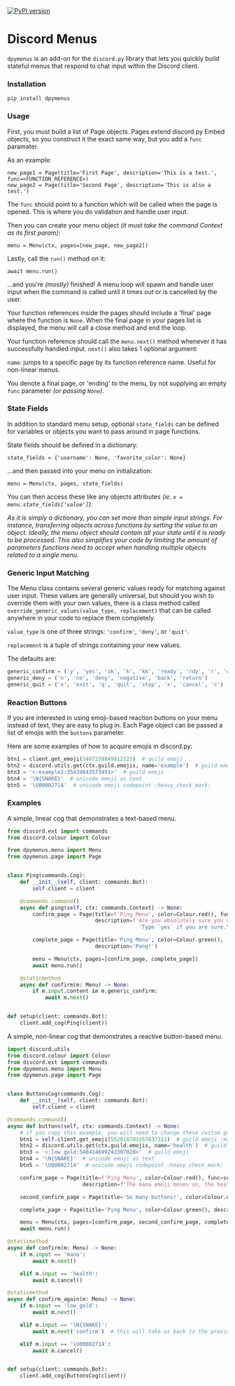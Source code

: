 [![PyPI version](https://badge.fury.io/py/dpymenus.svg)](https://badge.fury.io/py/dpymenus)

# Discord Menus
`dpymenus` is an add-on for the `discord.py` library that lets you quickly build stateful
menus that respond to chat input within the Discord client.

### Installation
`pip install dpymenus`

### Usage
First, you must build a list of Page objects. Pages extend discord.py
Embed objects, so you construct it the exact same way, but you add a `func` paramater.

As an example:

    new_page1 = Page(title='First Page', description='This is a test.', func=<FUNCTION_REFERENCE>)
    new_page2 = Page(title='Second Page', description='This is also a test.')

The `func` should point to a function which will be called when the page is opened. This is
where you do validation and handle user input.
    
Then you can create your menu object *(it must take the command Context as its first param)*:

    menu = Menu(ctx, pages=[new_page, new_page2])
    
Lastly, call the `run()` method on it:

    await menu.run()
    
...and you're *(mostly)* finished! A menu loop will spawn and handle user input when the command is 
called until it times out or is cancelled by the user.

Your function references inside the pages should include a 'final' page where the
function is `None`. When the final page in your pages list is displayed, the menu will call a
close method and end the loop.

Your function reference should call the `menu.next()` method whenever it has
successfully handled input. `next()` also takes 1 optional argument: 

`name`: jumps to a specific page by its function reference name. Useful for non-linear menus.

You denote a final page, or 'ending' to the menu, by not supplying an empty `func` parameter *(or passing `None`)*.
    
### State Fields
In addition to standard menu setup, optional `state_fields` can be defined for variables or objects you
want to pass around in page functions.

State fields should be defined in a dictionary:

    state_fields = {'username': None, 'favorite_color': None}

...and then passed into your menu on initialization:

    menu = Menu(ctx, pages, state_fields)

You can then access these like any objects attributes *(ie. `x = menu.state_fields['value']`)*.

*As it is simply a dictionary, you can set more than simple input strings. For instance,
transferring objects across functions by setting the value to an object. Ideally, the menu 
object should contain all your state until it is ready to be processed. This also simplifies
your code by limiting the amount of parameters functions need to accept when handling
multiple objects related to a single menu.*

### Generic Input Matching
The Menu class contains several generic values ready for matching against user input. These values
are generally universal, but should you wish to override them with your own values, there is a 
class method called `override_generic_values(value_type, replacement)` that can be called anywhere
in your code to replace them completely.

`value_type` is one of three strings: `'confirm'`, `'deny'`, or `'quit'`.

`replacement` is a tuple of strings containing your new values.

The defaults are:
```python
generic_confirm = ('y', 'yes', 'ok', 'k', 'kk', 'ready', 'rdy', 'r', 'confirm', 'okay')
generic_deny = ('n', 'no', 'deny', 'negative', 'back', 'return')
generic_quit = ('e', 'exit', 'q', 'quit', 'stop', 'x', 'cancel', 'c')
```

### Reaction Buttons
If you are interested in using emoji-based reaction buttons on your
menu instead of text, they are easy to plug in. Each Page object can
be passed a list of emojis with the `buttons` parameter.

Here are some examples of how to acquire emojis in discord.py:
```python
btn1 = client.get_emoji(3487239849812123)  # guild emoji
btn2 = discord.utils.get(ctx.guild.emojis, name='example')  # guild emoji
btn3 = '<:example2:35434643573451>'  # guild emoji
btn4 = '\N{SNAKE}'  # unicode emoji as text
btn5 = '\U00002714'  # unicode emoji codepoint :heavy_check_mark:
```

### Examples
A simple, linear cog that demonstrates a text-based menu.
```python
from discord.ext import commands
from discord.colour import Colour

from dpymenus.menu import Menu
from dpymenus.page import Page


class Ping(commands.Cog):
    def __init__(self, client: commands.Bot):
        self.client = client

    @commands.command()
    async def ping(self, ctx: commands.Context) -> None:
        confirm_page = Page(title=f'Ping Menu', color=Colour.red(), func=self.confirm,
                            description=f'Are you absolutely sure you want to send a ping command?\n\n'
                                          'Type `yes` if you are sure.\nType `quit` to cancel this menu.')

        complete_page = Page(title='Ping Menu', color=Colour.green(),
                            description='Pong!')

        menu = Menu(ctx, pages=[confirm_page, complete_page])
        await menu.run()

    @staticmethod
    async def confirm(m: Menu) -> None:
        if m.input.content in m.generic_confirm:
            await m.next()


def setup(client: commands.Bot):
    client.add_cog(Ping(client))
```
A simple, non-linear cog that demonstrates a reactive button-based menu.
```python
import discord.utils
from discord.colour import Colour
from discord.ext import commands
from dpymenus.menu import Menu
from dpymenus.page import Page


class ButtonsCog(commands.Cog):
    def __init__(self, client: commands.Bot):
        self.client = client

@commands.command()
async def buttons(self, ctx: commands.Context) -> None:
    # if you copy this example, you will need to change these custom guild emoji lines
    btn1 = self.client.get_emoji(552018703357837312)  # guild emoji :mana:
    btn2 = discord.utils.get(ctx.guild.emojis, name='health')  # guild emoji
    btn3 = '<:low_gold:548414699243307028>'  # guild emoji
    btn4 = '\N{SNAKE}'  # unicode emoji as text
    btn5 = '\U00002714'  # unicode emoji codepoint :heavy_check_mark:

    confirm_page = Page(title=f'Ping Menu', color=Colour.red(), func=self.confirm, buttons=[btn1, btn2],
                        description=f'The mana emoji moves on, the health emoji cancels the menu.')

    second_confirm_page = Page(title='So many buttons!', color=Colour.orange(), func=self.confirm_again, buttons=[btn3, btn4, btn5])

    complete_page = Page(title='Ping Menu', color=Colour.green(), description='Pong!')

    menu = Menu(ctx, pages=[confirm_page, second_confirm_page, complete_page])
    await menu.run()

@staticmethod
async def confirm(m: Menu) -> None:
    if m.input == 'mana':
        await m.next()

    elif m.input == 'health':
        await m.cancel()

@staticmethod
async def confirm_again(m: Menu) -> None:
    if m.input == 'low_gold':
        await m.next()

    elif m.input == '\N{SNAKE}':
        await m.next('confirm')  # this will take us back to the previous page

    elif m.input == '\U00002714':
        await m.cancel()


def setup(client: commands.Bot):
    client.add_cog(ButtonsCog(client))
```
